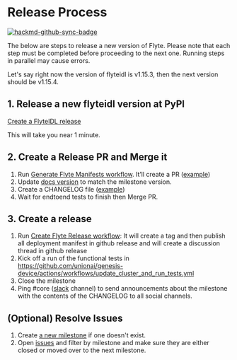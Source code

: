 # Release Process

[![hackmd-github-sync-badge](https://hackmd.io/sVOAyv6LTwiQllQUctxP1w/badge)](https://hackmd.io/sVOAyv6LTwiQllQUctxP1w)

The below are steps to release a new version of Flyte.
Please note that each step must be completed before proceeding to the next one.
Running steps in parallel may cause errors.

Let's say right now the version of flyteidl is v1.15.3, then the next version should be v1.15.4.

## 1. Release a new flyteidl version at PyPI
[Create a FlyteIDL release](https://github.com/flyteorg/flyte/actions/workflows/flyteidl-release.yml)

This will take you near 1 minute.

## 2. Create a Release PR and Merge it
1. Run [Generate Flyte Manifests workflow](https://github.com/flyteorg/flyte/actions/workflows/generate_flyte_manifest.yml). It’ll create a PR ([example](https://github.com/flyteorg/flyte/pull/888))
2. Update [docs version](https://github.com/flyteorg/flyte/blob/master/docs/conf.py#L33) to match the milestone version.
3. Create a CHANGELOG file ([example](https://github.com/flyteorg/flyte/pull/888/files#diff-0c33dda4ecbd7e1116ddce683b5e143d85b22e43223ca258ecc571fb3b240a57))
4. Wait for endtoend tests to finish then Merge PR.

## 3. Create a release
1. Run [Create Flyte Release workflow](https://github.com/flyteorg/flyte/actions/workflows/create_release.yml):
   It will create a tag and then publish all deployment manifest in github release and will create a discussion thread in github release
2. Kick off a run of the functional tests in https://github.com/unionai/genesis-device/actions/workflows/update_cluster_and_run_tests.yml
3. Close the milestone
4. Ping #core ([slack](https://slack.flyte.org/) channel) to send announcements about the milestone with the contents of the CHANGELOG to all social channels.

## (Optional) Resolve Issues
1. Create [a new milestone](https://github.com/flyteorg/flyte/milestones) if one doesn't exist.
2. Open [issues](https://github.com/flyteorg/flyte/issues) and filter by milestone and make sure they are either closed or moved over to the next milestone.
